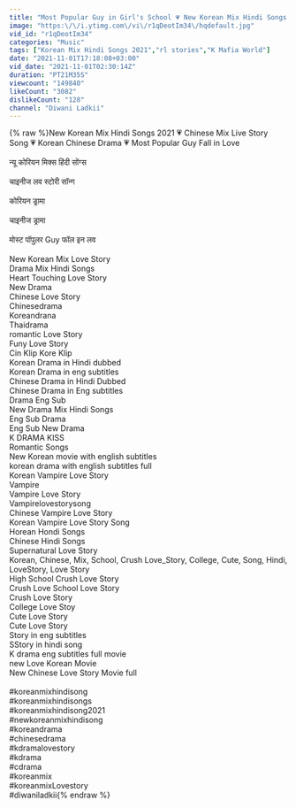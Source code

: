 ```yaml
---
title: "Most Popular Guy in Girl's School 💗 New Korean Mix Hindi Songs 2021 💗 Korean Chinese Drama Kore Klip"
image: "https:\/\/i.ytimg.com\/vi\/r1qDeotIm34\/hqdefault.jpg"
vid_id: "r1qDeotIm34"
categories: "Music"
tags: ["Korean Mix Hindi Songs 2021","rl stories","K Mafia World"]
date: "2021-11-01T17:18:08+03:00"
vid_date: "2021-11-01T02:30:14Z"
duration: "PT21M35S"
viewcount: "149840"
likeCount: "3082"
dislikeCount: "128"
channel: "Diwani Ladkii"
---
```

{% raw %}New Korean Mix Hindi Songs 2021 💗 Chinese Mix Live Story Song 💗 Korean Chinese Drama 💗 Most Popular Guy Fall in Love<br /><br />न्यू कोरियन मिक्स हिंदी सोंग्स<br /><br />चाइनीज लव स्टोरी सॉन्ग<br /><br />कोरियन ड्रामा<br /><br />चाइनीज ड्रामा<br /><br />मोस्ट पॉपुलर Guy फॉल इन लव<br /><br />New Korean Mix Love Story<br />Drama Mix Hindi Songs<br />Heart Touching Love Story<br />New Drama<br />Chinese Love Story<br />Chinesedrama<br />Koreandrana<br />Thaidrama<br />romantic Love Story<br />Funy Love Story<br />Cin Klip Kore Klip<br />Korean Drama in Hindi dubbed<br />Korean Drama in eng subtitles<br />Chinese Drama in Hindi Dubbed<br />Chinese Drama in Eng subtitles<br />Drama Eng Sub<br />New Drama Mix Hindi Songs<br />Eng Sub Drama<br />Eng Sub New Drama<br />K DRAMA KISS<br />Romantic Songs<br />New Korean movie with english subtitles<br />korean drama with english subtitles full<br />Korean Vampire Love Story<br />Vampire<br />Vampire Love Story<br />Vampirelovestorysong<br />Chinese Vampire Love Story<br />Korean Vampire Love Story Song<br />Horean Hondi Songs<br />Chinese Hindi Songs<br />Supernatural Love Story<br />Korean, Chinese, Mix, School, Crush Love_Story, College, Cute, Song, Hindi, LoveStory, Love Story<br />High School Crush Love Story<br />Crush Love School Love Story<br />Crush Love Story<br />College Love Stoy<br />Cute Love Story <br />Cute Love Story<br />Story in eng subtitles<br />SStory in hindi song<br />K drama eng subtitles full movie<br />new Love Korean Movie<br />New Chinese Love Story Movie full<br /><br />#koreanmixhindisong <br />#koreanmixhindisongs <br />#koreanmixhindisong2021 <br />#newkoreanmixhindisong <br />#koreandrama <br />#chinesedrama <br />#kdramalovestory <br />#kdrama <br />#cdrama <br />#koreanmix <br />#koreanmixLovestory<br />#diwaniladkii{% endraw %}
